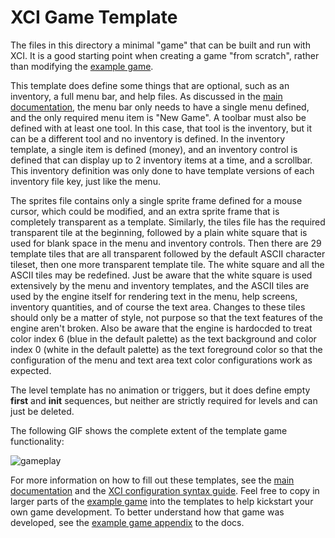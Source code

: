 # XCI Game Template

The files in this directory a minimal "game" that can be built and run with XCI. It is a good starting point when creating a game "from scratch", rather than modifying the [example game](../example).

This template does define some things that are optional, such as an inventory, a full menu bar, and help files. As discussed in the [main documentation](../README.md), the menu bar only needs to have a single menu defined, and the only required menu item is "New Game".  A toolbar must also be defined with at least one tool. In this case, that tool is the inventory, but it can be a different tool and no inventory is defined. In the inventory template, a single item is defined (money), and an inventory control is defined that can display up to 2 inventory items at a time, and a scrollbar. This inventory definition was only done to have template versions of each inventory file key, just like the menu.

The sprites file contains only a single sprite frame defined for a mouse cursor, which could be modified, and an extra sprite frame that is completely transparent as a template. Similarly, the tiles file has the required transparent tile at the beginning, followed by a plain white square that is used for blank space in the menu and inventory controls. Then there are 29 template tiles that are all transparent followed by the default ASCII character tileset, then one more transparent template tile. The white square and all the ASCII tiles may be redefined. Just be aware that the white square is used extensively by the menu and inventory templates, and the ASCII tiles are used by the engine itself for rendering text in the menu, help screens, inventory quantities, and of course the text area. Changes to these tiles should only be a matter of style, not purpose so that the text features of the engine aren't broken. Also be aware that the engine is hardocded to treat color index 6 (blue in the default palette) as the text background and color index 0 (white in the default palette) as the text foreground color so that the configuration of the menu and text area text color configurations work as expected.

The level template has no animation or triggers, but it does define empty **first** and **init** sequences, but neither are strictly required for levels and can just be deleted.

The following GIF shows the complete extent of the template game functionality:

![gameplay](gameplay.gif)

For more information on how to fill out these templates, see the [main documentation](../README.md) and the [XCI configuration syntax guide](../XCI_SYNTAX.md). Feel free to copy in larger parts of the [example game](../example) into the templates to help kickstart your own game development. To better understand how that game was developed, see the [example game appendix](../example/APPENDIX.md) to the docs.
